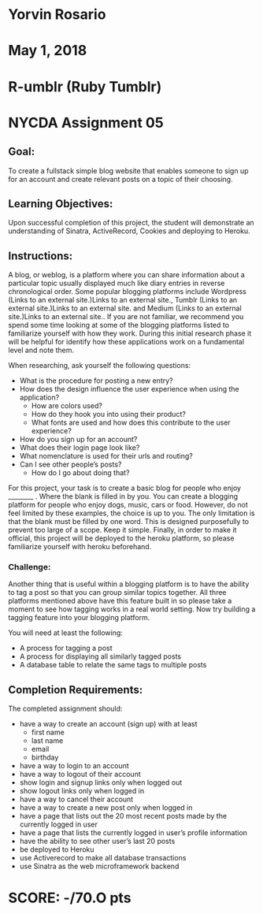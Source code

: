 # Yorvin Rosario
# May 1, 2018
# R-umblr (Ruby Tumblr)
# NYCDA Assignment 05



## Goal:

To create a fullstack simple blog website that enables someone to sign up for an account and create relevant posts on a topic of their choosing.

 

## Learning Objectives:  

Upon successful completion of this project, the student will demonstrate an understanding of Sinatra, ActiveRecord, Cookies and deploying to Heroku.

 

## Instructions:

A blog, or weblog, is a platform where you can share information about a particular topic usually displayed much like diary entries in reverse chronological order. Some popular blogging platforms include Wordpress (Links to an external site.)Links to an external site., Tumblr (Links to an external site.)Links to an external site. and Medium (Links to an external site.)Links to an external site.. If you are not familiar, we recommend you spend some time looking at some of the blogging platforms listed to familiarize yourself with how they work. During this initial research phase it will be helpful for identify how these applications work on a fundamental level and note them.

 

When researching, ask yourself the following questions:

* What is the procedure for posting a new entry?
* How does the design influence the user experience when using the application?
  - How are colors used?
  - How do they hook you into using their product?
  - What fonts are used and how does this contribute to the user experience?
* How do you sign up for an account?
* What does their login page look like?
* What nomenclature is used for their urls and routing?
* Can I see other people’s posts?
  - How do I go about doing that?
 

For this project, your task is to create a basic blog for people who enjoy ________ . Where the blank is filled in by you. You can create a blogging platform for people who enjoy dogs, music, cars or food. However, do not feel limited by these examples, the choice is up to you. The only limitation is that the blank must be filled by one word. This is designed purposefully to prevent too large of a scope. Keep it simple. Finally, in order to make it official, this project will be deployed to the heroku platform, so please familiarize yourself with heroku beforehand.

 

### Challenge:

Another thing that is useful within a blogging platform is to have the ability to tag a post so that you can group similar topics together. All three platforms mentioned above have this feature built in so please take a moment to see how tagging works in a real world setting. Now try building a tagging feature into your blogging platform.

 

You will need at least the following:

* A process for tagging a post
* A process for displaying all similarly tagged posts
* A database table to relate the same tags to multiple posts
 

## Completion Requirements:

The completed assignment should:

* have a way to create an account (sign up) with at least
  - first name
  - last name
  - email
  - birthday
* have a way to login to an account
* have a way to logout of their account
* show login and signup links only when logged out
* show logout links only when logged in
* have a way to cancel their account
* have a way to create a new post only when logged in
* have a page that lists out the 20 most recent posts made by the currently logged in user
* have a page that lists the currently logged in user’s profile information
* have the ability to see other user’s last 20 posts
* be deployed to Heroku
* use Activerecord to make all database transactions
* use Sinatra as the web microframework backend




# SCORE: -/70.O pts